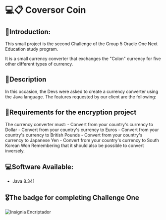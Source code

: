 # 💻📋 Coversor Coin
## 💬Introduction:
This small project is the second Challenge of the Group 5 Oracle One Next Education study program.

It is a small currency converter that exchanges the "Colon" currency for five other different types of currency.
## 📑Description
In this occasion, the Devs were asked to create a currency converter using the Java language. The features requested by our client are the following:
## 📝Requirements for the encryption project
The currency converter must:
      - Convert from your country's currency to Dollar
      - Convert from your country's currency to Euros
      - Convert from your country's currency to British Pounds
      - Convert from your country's currency to Japanese Yen
      - Convert from your country's currency to South Korean Won
Remembering that it should also be possible to convert inversely.
## 💻Software Available:
- Java 8.341
## 🎖️The badge for completing Challenge One
![Insignia Encriptador](https://github.com/LuisJimenez35/Text-Encrypter-Window/assets/82769778/c9d62e29-a2db-4f87-b8cb-ee5b4c384977)
